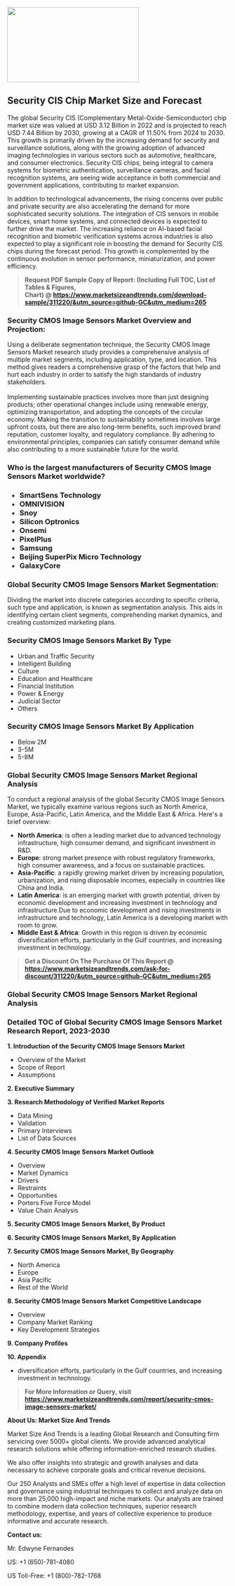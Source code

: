 <p><img class="alignnone size-medium wp-image-20088" src="https://ffe5etoiles.com/wp-content/uploads/2024/12/MST1-300x171.png" alt="" width="300" height="171" /></p><h2>Security CIS Chip Market Size and Forecast</h2><p>The global Security CIS (Complementary Metal-Oxide-Semiconductor) chip market size was valued at USD 3.12 Billion in 2022 and is projected to reach USD 7.44 Billion by 2030, growing at a CAGR of 11.50% from 2024 to 2030. This growth is primarily driven by the increasing demand for security and surveillance solutions, along with the growing adoption of advanced imaging technologies in various sectors such as automotive, healthcare, and consumer electronics. Security CIS chips, being integral to camera systems for biometric authentication, surveillance cameras, and facial recognition systems, are seeing wide acceptance in both commercial and government applications, contributing to market expansion.</p><p>In addition to technological advancements, the rising concerns over public and private security are also accelerating the demand for more sophisticated security solutions. The integration of CIS sensors in mobile devices, smart home systems, and connected devices is expected to further drive the market. The increasing reliance on AI-based facial recognition and biometric verification systems across industries is also expected to play a significant role in boosting the demand for Security CIS chips during the forecast period. This growth is complemented by the continuous evolution in sensor performance, miniaturization, and power efficiency.</p></p><blockquote id="" class=""><strong>Request PDF Sample Copy of Report: (Including Full TOC, List of Tables &amp; Figures, Chart)&nbsp;@&nbsp;<strong><a href="https://www.marketsizeandtrends.com/download-sample/311220/&utm_source=github-GC&utm_medium=265" target="_blank">https://www.marketsizeandtrends.com/download-sample/311220/&utm_source=github-GC&utm_medium=265</a></strong></strong></blockquote><h3 id="" class="">Security CMOS Image Sensors Market&nbsp;Overview and Projection:</h3><p id="" class="">Using a deliberate segmentation technique, the Security CMOS Image Sensors Market research study provides a comprehensive analysis of multiple market segments, including application, type, and location. This method gives readers a comprehensive grasp of the factors that help and hurt each industry in order to satisfy the high standards of industry stakeholders. <br /> <br />Implementing sustainable practices involves more than just designing products; other operational changes include using renewable energy, optimizing transportation, and adopting the concepts of the circular economy. Making the transition to sustainability sometimes involves large upfront costs, but there are also long-term benefits, such improved brand reputation, customer loyalty, and regulatory compliance. By adhering to environmental principles, companies can satisfy consumer demand while also contributing to a more sustainable future for the world.</p><h3 id="" class="">Who is the largest manufacturers of&nbsp;Security CMOS Image Sensors Market worldwide?</h3><h3 class=""><p><ul><li>SmartSens Technology </li><li> OMNIVISION </li><li> Snoy </li><li> Silicon Optronics </li><li> Onsemi </li><li> PixelPlus </li><li> Samsung </li><li> Beijing SuperPix Micro Technology </li><li> GalaxyCore</li></ul></p></h3><h3 id="" class="">Global&nbsp;Security CMOS Image Sensors Market Segmentation:</h3><p id="" class="">Dividing the market into discrete categories according to specific criteria, such type and application, is known as segmentation analysis. This aids in identifying certain client segments, comprehending market dynamics, and creating customized marketing plans.</p><h3 id="" class="">Security CMOS Image Sensors Market&nbsp;By Type</h3><p><p><ul><li>Urban and Traffic Security</li><li> Intelligent Building</li><li> Culture</li><li> Education and Healthcare</li><li> Financial Institution</li><li> Power & Energy</li><li> Judicial Sector</li><li> Others</p></li></ul></p></p><h3 id="" class="">Security CMOS Image Sensors Market&nbsp;By Application</h3><p class=""><p><ul><li>Below 2M</li><li> 3-5M</li><li> 5-8M</li></ul></p></p><h3 id="" class="">Global Security CMOS Image Sensors Market Regional Analysis</h3><p id="" class="">To conduct a regional analysis of the global Security CMOS Image Sensors Market, we typically examine various regions such as North America, Europe, Asia-Pacific, Latin America, and the Middle East &amp; Africa. Here's a brief overview:</p><ul><li><strong>North America</strong>: is often a leading market due to advanced technology infrastructure, high consumer demand, and significant investment in R&amp;D.</li><li><strong>Europe</strong>: strong market presence with robust regulatory frameworks, high consumer awareness, and a focus on sustainable practices.</li><li><strong>Asia-Pacific</strong>: a rapidly growing market driven by increasing population, urbanization, and rising disposable incomes, especially in countries like China and India.</li><li><strong>Latin America</strong>: is an emerging market with growth potential, driven by economic development and increasing investment in technology and infrastructure.Due to economic development and rising investments in infrastructure and technology, Latin America is a developing market with room to grow.</li><li><strong>Middle East &amp; Africa</strong>: Growth in this region is driven by economic diversification efforts, particularly in the Gulf countries, and increasing investment in technology.</li></ul><blockquote id="" class=""><strong>Get a Discount On The Purchase Of This Report @ <strong><a href="https://www.marketsizeandtrends.com/ask-for-discount/311220/&utm_source=github-GC&utm_medium=265" target="_blank">https://www.marketsizeandtrends.com/ask-for-discount/311220/&utm_source=github-GC&utm_medium=265</a></strong></strong></blockquote><h3 id="" class="">Global Security CMOS Image Sensors Market Regional Analysis</h3><h3 id="" class="">Detailed TOC of Global Security CMOS Image Sensors Market Research Report, 2023-2030</h3><p id="" class=""><strong>1. Introduction of the Security CMOS Image Sensors Market</strong></p><ul><li>Overview of the Market</li><li>Scope of Report</li><li>Assumptions</li></ul><p id="" class=""><strong>2. Executive Summary</strong></p><p id="" class=""><strong>3. Research Methodology of Verified Market Reports</strong></p><ul><li>Data Mining</li><li>Validation</li><li>Primary Interviews</li><li>List of Data Sources</li></ul><p id="" class=""><strong>4. Security CMOS Image Sensors Market Outlook</strong></p><ul><li>Overview</li><li>Market Dynamics</li><li>Drivers</li><li>Restraints</li><li>Opportunities</li><li>Porters Five Force Model</li><li>Value Chain Analysis</li></ul><p id="" class=""><strong>5. Security CMOS Image Sensors Market, By Product</strong></p><p id="" class=""><strong>6. Security CMOS Image Sensors Market, By Application</strong></p><p id="" class=""><strong>7. Security CMOS Image Sensors Market, By Geography</strong></p><ul><li>North America</li><li>Europe</li><li>Asia Pacific</li><li>Rest of the World</li></ul><p id="" class=""><strong>8. Security CMOS Image Sensors Market Competitive Landscape</strong></p><ul><li>Overview</li><li>Company Market Ranking</li><li>Key Development Strategies</li></ul><p id="" class=""><strong>9. Company Profiles</strong></p><p id="" class=""><strong>10. Appendix</strong></p><ul><li>diversification efforts, particularly in the Gulf countries, and increasing investment in technology.</li></ul><blockquote id="" class=""><strong>For More Information or Query, visit <strong><strong><a href="https://www.marketsizeandtrends.com/report/security-cmos-image-sensors-market/" target="_blank">https://www.marketsizeandtrends.com/report/security-cmos-image-sensors-market/</a></strong></strong></strong></blockquote><p id="" class=""><strong>About Us: Market Size And Trends</strong></p><p id="" class="">Market Size And Trends is a leading Global Research and Consulting firm servicing over 5000+ global clients. We provide advanced analytical research solutions while offering information-enriched research studies.</p><p id="" class="">We also offer insights into strategic and growth analyses and data necessary to achieve corporate goals and critical revenue decisions.</p><p id="" class="">Our 250 Analysts and SMEs offer a high level of expertise in data collection and governance using industrial techniques to collect and analyze data on more than 25,000 high-impact and niche markets. Our analysts are trained to combine modern data collection techniques, superior research methodology, expertise, and years of collective experience to produce informative and accurate research.</p><p id="" class=""><strong>Contact us:</strong></p><p id="" class="">Mr. Edwyne Fernandes</p><p id="" class="">US: +1 (650)-781-4080</p><p id="" class="">US Toll-Free: +1 (800)-782-1768</p>
